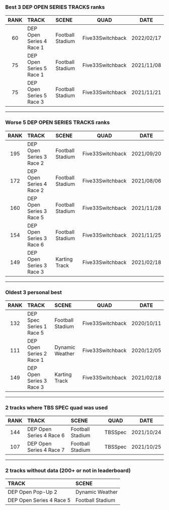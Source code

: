 ### Best 3 DEP OPEN SERIES TRACKS ranks
|RANK|TRACK|SCENE|QUAD|DATE|
|:---:|:---|:---|:---:|:---:|
|60|DEP Open Series 4 Race 1|Football Stadium|Five33Switchback|2022/02/17|
|75|DEP Open Series 5 Race 1|Football Stadium|Five33Switchback|2021/11/08|
|75|DEP Open Series 5 Race 3|Football Stadium|Five33Switchback|2021/11/21|
---
### Worse 5 DEP OPEN SERIES TRACKS ranks
|RANK|TRACK|SCENE|QUAD|DATE|
|:---:|:---|:---|:---:|:---:|
|195|DEP Open Series 3 Race 2|Football Stadium|Five33Switchback|2021/09/20|
|172|DEP Open Series 4 Race 2|Football Stadium|Five33Switchback|2021/08/06|
|160|DEP Open Series 3 Race 5|Football Stadium|Five33Switchback|2021/11/28|
|154|DEP Open Series 3 Race 6|Football Stadium|Five33Switchback|2021/11/25|
|149|DEP Open Series 3 Race 3|Karting Track|Five33Switchback|2021/02/18|
---
### Oldest 3 personal best
|RANK|TRACK|SCENE|QUAD|DATE|
|:---:|:---|:---|:---:|:---:|
|132|DEP Spec Series 1 Race 5|Football Stadium|Five33Switchback|2020/10/11|
|111|DEP Open Series 2 Race 1|Dynamic Weather|Five33Switchback|2020/12/05|
|149|DEP Open Series 3 Race 3|Karting Track|Five33Switchback|2021/02/18|
---
### 2 tracks where TBS SPEC quad was used
|RANK|TRACK|SCENE|QUAD|DATE|
|:---:|:---|:---|:---:|:---:|
|144|DEP Open Series 4 Race 6|Football Stadium|TBSSpec|2021/10/24|
|107|DEP Open Series 4 Race 7|Football Stadium|TBSSpec|2021/10/25|
---
### 2 tracks without data (200+ or not in leaderboard)
|TRACK|SCENE|
|:---|:---|
|DEP Open Pop-Up 2|Dynamic Weather|
|DEP Open Series 4 Race 5|Football Stadium|
